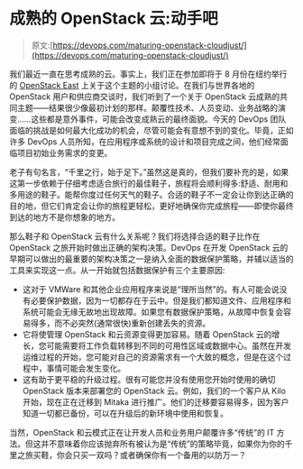 # 成熟的 OpenStack 云:动手吧

> 原文:[https://devops.com/maturing-openstack-cloudjust/](https://devops.com/maturing-openstack-cloudjust/)

我们最近一直在思考成熟的云。事实上，我们正在参加即将于 8 月份在纽约举行的 [OpenStack East](http://www.openstackeast.com/schedule/) 上关于这个主题的小组讨论。在我们与世界各地的 OpenStack 用户和供应商交谈时，我们听到了一个关于 OpenStack 云成熟的共同主题——结果很少像最初计划的那样。颠覆性技术、人员变动、业务战略的演变……这些都是意外事件，可能会改变成熟云的最终面貌。今天的 DevOps 团队面临的挑战是如何最大化成功的机会，尽管可能会有意想不到的变化。毕竟，正如许多 DevOps 人员所知，在应用程序或系统的设计和项目完成之间，他们经常面临项目初始业务需求的变更。

老子有句名言，“千里之行，始于足下。”虽然这是真的，但我们要补充的是，如果这第一步依赖于仔细考虑适合旅行的最佳鞋子，旅程将会顺利得多:舒适、耐用和多用途的鞋子。能帮你度过任何天气的鞋子。合适的鞋子不一定会让你到达正确的目的地，但它们肯定会让你的旅程更轻松，更好地确保你完成旅程——即使你最终到达的地方不是你想象的地方。

那么鞋子和 OpenStack 云有什么关系呢？我们将选择合适的鞋子比作在 OpenStack 之旅开始时做出正确的架构决策。DevOps 在开发 OpenStack 云的早期可以做出的最重要的架构决策之一是纳入全面的数据保护策略，并辅以适当的工具来实现这一点。从一开始就包括数据保护有三个主要原因:

*   这对于 VMWare 和其他企业应用程序来说是“理所当然”的。有人可能会说没有必要保护数据，因为一切都存在于云中。但是我们都知道文件、应用程序和系统可能会无缘无故地出现故障。如果您有数据保护策略，从故障中恢复会容易得多，而不必突然(通常很快)重新创建丢失的资源。
*   它将使管理 OpenStack 和云资源变得更加容易。随着 OpenStack 云的增长，您可能需要将工作负载转移到不同的可用性区域或数据中心。虽然在开发运维过程的开始，您可能对自己的资源需求有一个大致的概念，但是在这个过程中，事情可能会发生变化。
*   这有助于更平稳的升级过程。很有可能您并没有使用您开始时使用的确切 OpenStack 版本来部署您的 OpenStack 云。例如，我们的一个客户从 Kilo 开始，现在正在迁移到 Mitaka 进行推广。他们的迁移要容易得多，因为客户知道一切都已备份，可以在升级后的新环境中使用和恢复。

当然，OpenStack 和云模式正在让开发人员和业务用户颠覆许多“传统”的 IT 方法。但这并不意味着你应该抛弃所有被认为是“传统”的策略毕竟，如果你为你的千里之旅买鞋，你会只买一双吗？或者确保你有一个备用的以防万一？